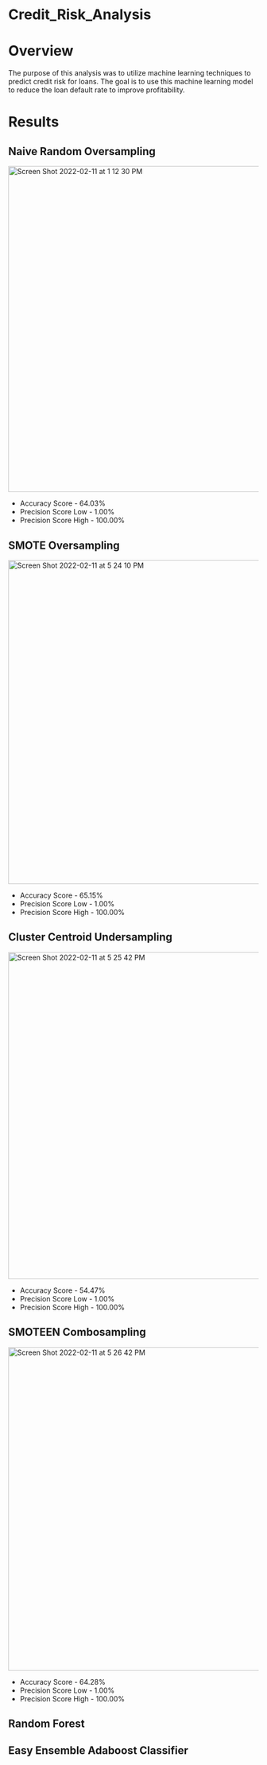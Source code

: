 # Credit_Risk_Analysis

# Overview

The purpose of this analysis was to utilize machine learning techniques to predict credit risk for loans. The goal is to use this machine learning model to reduce the loan default rate to improve profitability. 

# Results

## Naive Random Oversampling ##
<img width="656" alt="Screen Shot 2022-02-11 at 1 12 30 PM" src="https://user-images.githubusercontent.com/89474406/153670905-0e7eb860-c22a-45db-88e5-2f11ec09aa51.png">

- Accuracy Score - 64.03%
- Precision Score Low - 1.00%
- Precision Score High - 100.00%

## SMOTE Oversampling ##
<img width="652" alt="Screen Shot 2022-02-11 at 5 24 10 PM" src="https://user-images.githubusercontent.com/89474406/153690694-f50d0703-cd34-4f03-a98a-90d6eb1aa2cf.png">

- Accuracy Score - 65.15%
- Precision Score Low - 1.00%
- Precision Score High - 100.00%

## Cluster Centroid Undersampling ##
<img width="658" alt="Screen Shot 2022-02-11 at 5 25 42 PM" src="https://user-images.githubusercontent.com/89474406/153690751-a4ece55f-0c3c-4082-8a3b-6cd85abc513e.png">

- Accuracy Score - 54.47%
- Precision Score Low - 1.00%
- Precision Score High - 100.00%

## SMOTEEN Combosampling ##
<img width="651" alt="Screen Shot 2022-02-11 at 5 26 42 PM" src="https://user-images.githubusercontent.com/89474406/153690788-667a8307-9539-402b-91ad-35b881f7c3bd.png">

- Accuracy Score - 64.28%
- Precision Score Low - 1.00%
- Precision Score High - 100.00%

## Random Forest ##

## Easy Ensemble Adaboost Classifier ##
